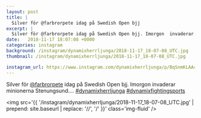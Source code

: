 ```yaml
---
layout: post
title: |
  Silver för @farbrorpete idag på Swedish Open bjj
excerpt: |
  Silver för @farbrorpete idag på Swedish Open bjj. Imorgon  invaderar minionerna Stenungsund....  
date:   2018-11-17 18:07:08 +0000
categories: instagram
background: /instagram/dynamixherrljunga/2018-11-17_18-07-08_UTC.jpg
thumbnail: /instagram/dynamixherrljunga/2018-11-17_18-07-08_UTC.jpg

instagram_url: https://www.instagram.com/dynamixherrljunga/p/BqSnmKLAA4U
---
```

Silver för [@farbrorpete](https://www.instagram.com/farbrorpete/) idag på Swedish Open bjj. Imorgon  invaderar minionerna Stenungsund.... [#dynamixherrljunga](https://www.instagram.com/explore/tags/dynamixherrljunga/) [#dynamixfightingsports](https://www.instagram.com/explore/tags/dynamixfightingsports/)



<img src='{{ '/instagram/dynamixherrljunga/2018-11-17_18-07-08_UTC.jpg' | prepend: site.baseurl | replace: '//', '/' }}' class='img-fluid' />

